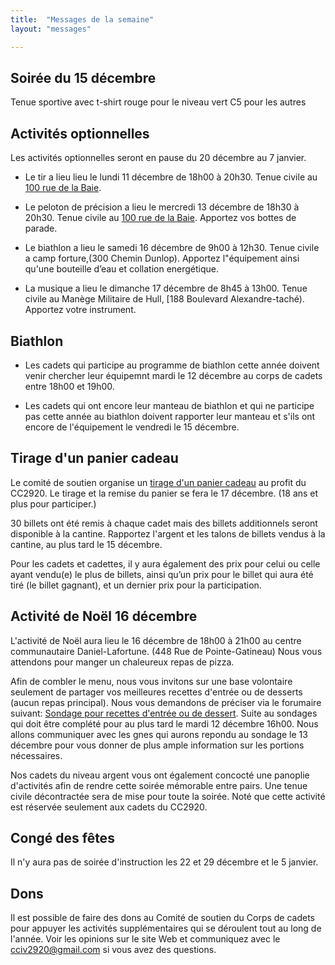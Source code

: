 ```yaml
---
title:  "Messages de la semaine"
layout: "messages"

---
```

## Soirée du 15 décembre

Tenue sportive avec t-shirt rouge pour le niveau vert
C5 pour les autres

## Activités optionnelles

Les activités optionnelles seront en pause du 20 décembre au 7 janvier.

- Le tir a lieu lieu le lundi 11 décembre de 18h00 à 20h30. Tenue civile au [100 rue de la Baie](/information/comment-nous-rejoindre/).

- Le peloton de précision a lieu le mercredi 13 décembre de 18h30 à 20h30. Tenue civile au [100 rue de la Baie](/information/comment-nous-rejoindre/). Apportez vos bottes de parade.

- Le biathlon a lieu le samedi 16 décembre de 9h00 à 12h30. Tenue civile a camp forture,(300 Chemin Dunlop). Apportez l"équipement ainsi qu'une bouteille d’eau et collation energétique.

- La musique a lieu le dimanche 17 décembre de 8h45 à 13h00. Tenue civile au Manège Militaire de Hull, [188 Boulevard Alexandre-taché). Apportez votre instrument.

## Biathlon

- Les cadets qui participe au programme de biathlon cette année doivent venir chercher leur équipemnt mardi le 12 décembre au corps de cadets entre 18h00 et 19h00.

- Les cadets qui ont encore leur manteau de biathlon et qui ne participe pas cette année au biathlon doivent rapporter leur manteau et s'ils ont encore de l'équipement le vendredi le 15 décembre.


## Tirage d'un panier cadeau

Le comité de soutien organise un [tirage d'un panier cadeau](/information/financement/#panier-cadeau-pour-le-temps-des-f%C3%AAtes) au profit du CC2920. Le tirage et la remise du panier se fera le 17 décembre. (18 ans et plus pour participer.)

30 billets ont été remis à chaque cadet mais des billets additionnels seront disponible à la cantine. Rapportez l'argent et les talons de billets vendus à la cantine, au plus tard le 15 décembre.

Pour les cadets et cadettes, il y aura également des prix pour celui ou celle ayant vendu(e) le plus de billets, ainsi qu’un prix pour le billet qui aura été tiré (le billet gagnant), et un dernier prix pour la participation.

## Activité de Noël 16 décembre

L'activité de Noël aura lieu le 16 décembre de 18h00 à 21h00 au centre communautaire Daniel-Lafortune. (448 Rue de Pointe-Gatineau) Nous vous attendons pour manger un chaleureux repas de pizza. 

Afin de combler le menu, nous vous invitons sur une base volontaire seulement de partager vos meilleures recettes d'entrée ou de desserts (aucun repas principal). Nous vous demandons de préciser via le forumaire suivant: [Sondage pour recettes d'entrée ou de dessert](https://docs.google.com/forms/d/1J6YdqhwHDx6cPpP3sGqSe9_DqLdm2dKZ-iSvYCB24pM/edit). Suite au sondages qui doit être complété pour au plus tard le mardi 12 décembre 16h00.  Nous allons communiquer avec les gnes qui aurons repondu au sondage le 13 décembre pour vous donner de plus ample information sur les portions nécessaires. 

Nos cadets du niveau argent vous ont également concocté une panoplie d'activités afin de rendre cette soirée mémorable entre pairs. Une tenue civile décontractée sera de mise pour toute la soirée. Noté que cette activité est réservée seulement aux cadets du CC2920.

## Congé des fêtes

Il n'y aura pas de soirée d'instruction les 22 et 29 décembre et le 5 janvier.

## Dons

Il est possible de faire des dons au Comité de soutien du Corps de cadets pour appuyer les activités supplémentaires qui se déroulent tout au long de l'année.  Voir les opinions sur le site Web et communiquez avec le cciv2920@gmail.com si vous avez des questions.  
